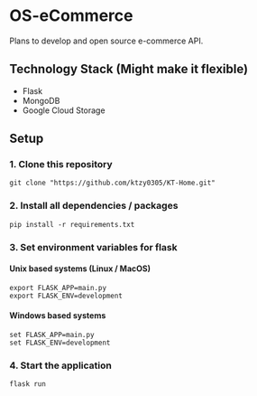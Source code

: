 # OS-eCommerce
Plans to develop and open source e-commerce API.

## Technology Stack (Might make it flexible)
- Flask
- MongoDB
- Google Cloud Storage

## Setup
### 1. Clone this repository
```
git clone "https://github.com/ktzy0305/KT-Home.git"
```

### 2. Install all dependencies / packages
```
pip install -r requirements.txt
```

### 3. Set environment variables for flask
#### Unix based systems (Linux / MacOS)
```
export FLASK_APP=main.py
export FLASK_ENV=development
```
#### Windows based systems
```
set FLASK_APP=main.py
set FLASK_ENV=development
```
### 4. Start the application
```
flask run
```
